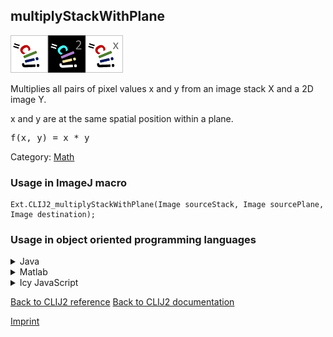## multiplyStackWithPlane
<img src="images/mini_clij1_logo.png"/><img src="images/mini_clij2_logo.png"/><img src="images/mini_clijx_logo.png"/>

Multiplies all pairs of pixel values x and y from an image stack X and a 2D image Y. 

x and y are at 
the same spatial position within a plane.

<pre>f(x, y) = x * y</pre>

Category: [Math](https://clij.github.io/clij2-docs/reference__math)

### Usage in ImageJ macro
```
Ext.CLIJ2_multiplyStackWithPlane(Image sourceStack, Image sourcePlane, Image destination);
```


### Usage in object oriented programming languages



<details>

<summary>
Java
</summary>
<pre class="highlight">// init CLIJ and GPU
import net.haesleinhuepf.clij2.CLIJ2;
import net.haesleinhuepf.clij.clearcl.ClearCLBuffer;
CLIJ2 clij2 = CLIJ2.getInstance();

// get input parameters
ClearCLBuffer sourceStack = clij2.push(sourceStackImagePlus);
ClearCLBuffer sourcePlane = clij2.push(sourcePlaneImagePlus);
destination = clij2.create(sourceStack);
</pre>

<pre class="highlight">
// Execute operation on GPU
clij2.multiplyStackWithPlane(sourceStack, sourcePlane, destination);
</pre>

<pre class="highlight">
// show result
destinationImagePlus = clij2.pull(destination);
destinationImagePlus.show();

// cleanup memory on GPU
clij2.release(sourceStack);
clij2.release(sourcePlane);
clij2.release(destination);
</pre>

</details>



<details>

<summary>
Matlab
</summary>
<pre class="highlight">% init CLIJ and GPU
clij2 = init_clatlab();

% get input parameters
sourceStack = clij2.pushMat(sourceStack_matrix);
sourcePlane = clij2.pushMat(sourcePlane_matrix);
destination = clij2.create(sourceStack);
</pre>

<pre class="highlight">
% Execute operation on GPU
clij2.multiplyStackWithPlane(sourceStack, sourcePlane, destination);
</pre>

<pre class="highlight">
% show result
destination = clij2.pullMat(destination)

% cleanup memory on GPU
clij2.release(sourceStack);
clij2.release(sourcePlane);
clij2.release(destination);
</pre>

</details>



<details>

<summary>
Icy JavaScript
</summary>
<pre class="highlight">// init CLIJ and GPU
importClass(net.haesleinhuepf.clicy.CLICY);
importClass(Packages.icy.main.Icy);

clij2 = CLICY.getInstance();

// get input parameters
sourceStack_sequence = getSequence();
sourceStack = clij2.pushSequence(sourceStack_sequence);
sourcePlane_sequence = getSequence();
sourcePlane = clij2.pushSequence(sourcePlane_sequence);
destination = clij2.create(sourceStack);
</pre>

<pre class="highlight">
// Execute operation on GPU
clij2.multiplyStackWithPlane(sourceStack, sourcePlane, destination);
</pre>

<pre class="highlight">
// show result
destination_sequence = clij2.pullSequence(destination)
Icy.addSequence(destination_sequence);
// cleanup memory on GPU
clij2.release(sourceStack);
clij2.release(sourcePlane);
clij2.release(destination);
</pre>

</details>



[Back to CLIJ2 reference](https://clij.github.io/clij2-docs/reference)
[Back to CLIJ2 documentation](https://clij.github.io/clij2-docs)

[Imprint](https://clij.github.io/imprint)
